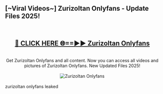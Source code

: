 <h2>[~Viral Videos~] Zurizoltan Onlyfans - Update Files 2025!</h2>
<br>
<div align="center">
<h2><a href="https://betterlinks.top/A2PfLJ" rel="nofollow">🔴 CLICK HERE 🌐==►► Zurizoltan Onlyfans</a></h2>
<br>
Get Zurizoltan Onlyfans and all content. Now you can access all videos and pictures of Zurizoltan Onlyfans. New Updated Files 2025!
<br>
<br>
<a href="https://betterlinks.top/A2PfLJ" rel="nofollow" data-target="animated-image.originalLink"><img src="https://i.ibb.co.com/WyWwxjT/player-gif2.gif" alt="Zurizoltan Onlyfans" style="max-width: 100%; display: inline-block;" data-target="animated-image.originalImage"></a>
</div>
<br>
zurizoltan onlyfans leaked